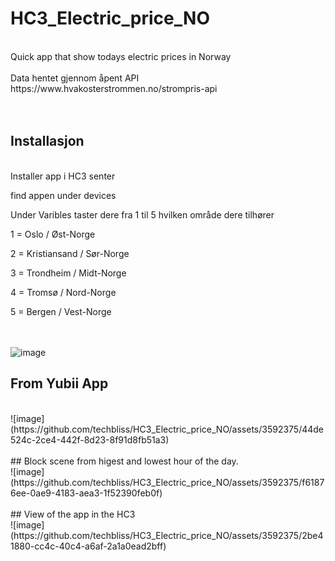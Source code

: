 # HC3_Electric_price_NO
<br>
Quick app that show todays electric prices in Norway
<br>
<br>
Data hentet gjennom åpent API https://www.hvakosterstrommen.no/strompris-api
<br>
<br>
<br>
<h2>Installasjon</h2>
<br>
Installer app i HC3 senter

find appen under devices

Under Varibles taster dere fra 1 til 5 hvilken område dere tilhører


1 = Oslo / Øst-Norge

2 = Kristiansand / Sør-Norge

3 = Trondheim / Midt-Norge

4 = Tromsø / Nord-Norge

5 = Bergen / Vest-Norge<br>
<br>
<br>



![image](https://github.com/techbliss/HC3_Electric_price_NO/assets/3592375/b40f3eff-c2bd-4c35-99b6-3f4785fc50e3)


## From Yubii App<br>
<br>
![image](https://github.com/techbliss/HC3_Electric_price_NO/assets/3592375/44de524c-2ce4-442f-8d23-8f91d8fb51a3)
<br>
<br>
## Block scene from higest and lowest hour of the day.
<br>
![image](https://github.com/techbliss/HC3_Electric_price_NO/assets/3592375/f61876ee-0ae9-4183-aea3-1f52390feb0f)
<br>
<br>
## View of the app in the HC3 
<br>
![image](https://github.com/techbliss/HC3_Electric_price_NO/assets/3592375/2be41880-cc4c-40c4-a6af-2a1a0ead2bff)



